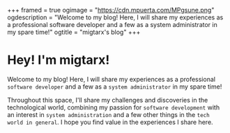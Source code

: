 +++
framed = true
ogimage = "https://cdn.mpuerta.com/MPgsune.png"
ogdescription = "Welcome to my blog! Here, I will share my experiences as a professional software developer and a few as a system administrator in my spare time!"
ogtitle = "migtarx's blog"
+++
# Hey! I'm migtarx!


Welcome to my blog! Here, I will share my experiences as a professional `software developer` and a few as a `system administrator` in my spare time!

Throughout this space, I'll share my challenges and discoveries in the technological world, combining my passion for `software development` with an interest in `system administration` and a few other things in the `tech world in general`. I hope you find value in the experiences I share here.    